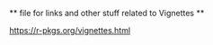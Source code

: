 ** file for links and other stuff related to Vignettes **

<!-- really good reference for constructing vignettes -->
https://r-pkgs.org/vignettes.html